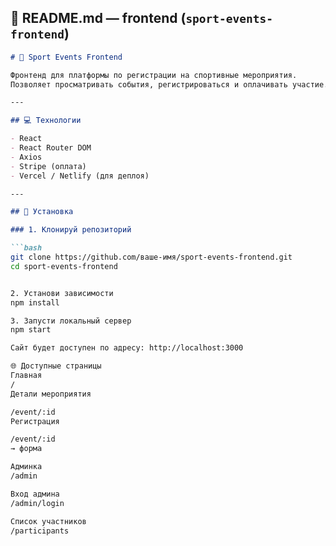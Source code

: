## 📄 README.md — frontend (`sport-events-frontend`)

```markdown
# 🎉 Sport Events Frontend

Фронтенд для платформы по регистрации на спортивные мероприятия.  
Позволяет просматривать события, регистрироваться и оплачивать участие.

---

## 💻 Технологии

- React
- React Router DOM
- Axios
- Stripe (оплата)
- Vercel / Netlify (для деплоя)

---

## 🚀 Установка

### 1. Клонируй репозиторий

```bash
git clone https://github.com/ваше-имя/sport-events-frontend.git 
cd sport-events-frontend


2. Установи зависимости
npm install

3. Запусти локальный сервер
npm start

Сайт будет доступен по адресу: http://localhost:3000

🌐 Доступные страницы
Главная
/
Детали мероприятия

/event/:id
Регистрация

/event/:id
→ форма

Админка
/admin

Вход админа
/admin/login

Список участников
/participants
